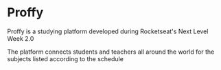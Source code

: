 # Proffy

Proffy is a studying platform developed during Rocketseat's Next Level Week 2.0

The platform connects students and teachers all around the world for the subjects listed according to the schedule


